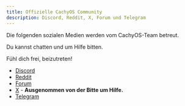 ```yaml
---
title: Offizielle CachyOS Community
description: Discord, Reddit, X, Forum und Telegram
---
```


Die folgenden sozialen Medien werden vom CachyOS-Team betreut.

Du kannst chatten und um Hilfe bitten.

Fühl dich frei, beizutreten!

- [Discord](<https://discord.gg/cachyos-862292009423470592>)
- [Reddit](<https://www.reddit.com/r/cachyos>)
- [Forum](<https://discuss.cachyos.org>)
- [X](<https://x.com/cachyos>) - **Ausgenommen von der Bitte um Hilfe.**
- [Telegram](<https://t.me/+oR-kWT47vRdmMDli>)
